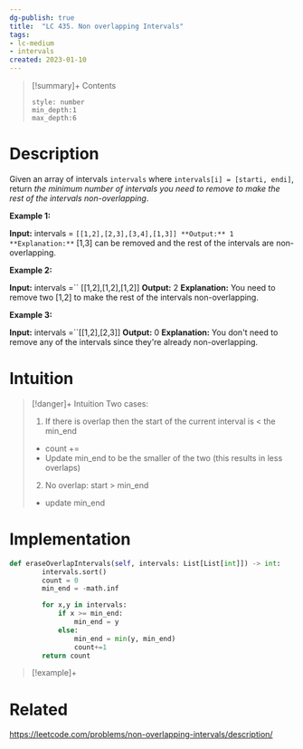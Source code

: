 ```yaml
---
dg-publish: true
title:  "LC 435. Non overlapping Intervals"
tags:
- lc-medium
- intervals
created: 2023-01-10
---
```


>[!summary]+ Contents
>```toc
>style: number
>min_depth:1
>max_depth:6
>```

# Description

Given an array of intervals `intervals` where `intervals[i] = [starti, endi]`, return _the minimum number of intervals you need to remove to make the rest of the intervals non-overlapping_.

**Example 1:**

**Input:** intervals = ``[[1,2],[2,3],[3,4],[1,3]]
**Output:** 1
**Explanation:**`` [1,3] can be removed and the rest of the intervals are non-overlapping.

**Example 2:**

**Input:** intervals =`` [[1,2],[1,2],[1,2]]
**Output:** 2
**Explanation:** You need to remove two [1,2] to make the rest of the intervals non-overlapping.

**Example 3:**

**Input:** intervals =``[[1,2],[2,3]]
**Output:** 0
**Explanation:** You don't need to remove any of the intervals since they're already non-overlapping.
# Intuition

>[!danger]+ Intuition
>Two cases:
>1. If there is overlap then the start of the current interval is < the min_end
>	- count += 
>	- Update min_end to be the smaller of the two (this results in less overlaps)
>2. No overlap: start > min_end
>	- update min_end 

# Implementation
```python
def eraseOverlapIntervals(self, intervals: List[List[int]]) -> int:
        intervals.sort()
        count = 0
        min_end = -math.inf

        for x,y in intervals:
            if x >= min_end:
                min_end = y
            else:
                min_end = min(y, min_end)
                count+=1
        return count
```

>[!example]+ 


# Related
https://leetcode.com/problems/non-overlapping-intervals/description/